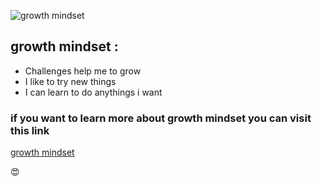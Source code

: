 ![growth mindset](https://metrifit.com/wp-content/uploads/2020/08/growthmindsetlandscape.jpg)
## growth mindset :
* Challenges help me to grow
* I like to try new things
* I can learn to do anythings i want  
### if you want to learn more about growth mindset you can visit this link
[growth mindset](https://www.brainpickings.org/2014/01/29/carol-dweck-mindset/)  

:heart_eyes: